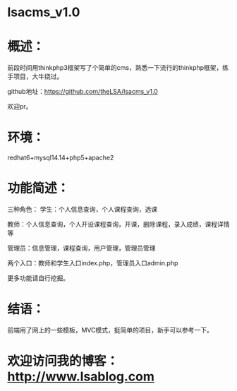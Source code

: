 # lsacms_v1.0

# 概述：

前段时间用thinkphp3框架写了个简单的cms，熟悉一下流行的thinkphp框架，练手项目，大牛绕过。

github地址：https://github.com/theLSA/lsacms_v1.0

欢迎pr。
# 环境：

redhat6+mysql14.14+php5+apache2
# 功能简述：

三种角色：
学生：个人信息查询，个人课程查询，选课

教师：个人信息查询，个人开设课程查询，开课，删除课程，录入成绩，课程详情等

管理员：信息管理，课程查询，用户管理，管理员管理

两个入口：教师和学生入口index.php，管理员入口admin.php

更多功能请自行挖掘。
# 结语：

前端用了网上的一些模板，MVC模式，挺简单的项目，新手可以参考一下。



# 欢迎访问我的博客：http://www.lsablog.com
